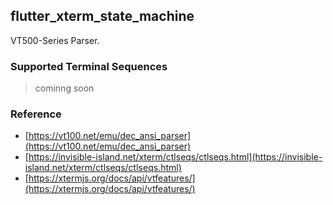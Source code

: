 ## flutter_xterm_state_machine

VT500-Series Parser.

### Supported Terminal Sequences
> cominng soon


### Reference
- [https://vt100.net/emu/dec_ansi_parser](https://vt100.net/emu/dec_ansi_parser)
- [https://invisible-island.net/xterm/ctlseqs/ctlseqs.html](https://invisible-island.net/xterm/ctlseqs/ctlseqs.html)
- [https://xtermjs.org/docs/api/vtfeatures/](https://xtermjs.org/docs/api/vtfeatures/)